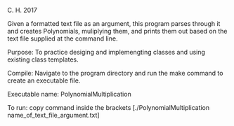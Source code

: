 C. H. 2017


Given a formatted text file as an argument, this program parses through it and creates Polynomials, 
             muliplying them, and prints them out based on the text file supplied at the command line.
             
Purpose: To practice desiging and implemengting classes and using existing class templates.  

Compile: Navigate to the program directory and run the make command to create an executable file.

Executable name: PolynomialMultiplication

To run: copy command inside the brackets [./PolynomialMultiplication name_of_text_file_argument.txt]

